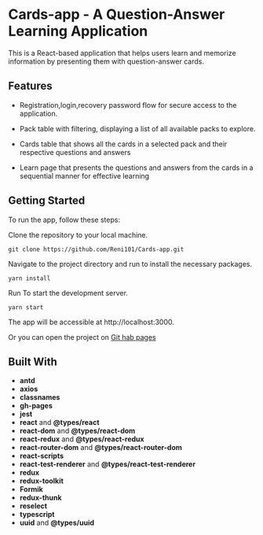# Cards-app - A Question-Answer Learning Application

This is a React-based application that helps users learn and memorize information by
presenting them with question-answer cards.

## Features

* Registration,login,recovery password flow for secure access to the application.

* Pack table with filtering, displaying a list of all available packs to explore.
* Cards table that shows all the cards in a
  selected pack and their respective questions and answers
* Learn page that presents the questions and answers from the cards in a sequential manner for effective learning


## Getting Started

To run the app, follow these steps:

Clone the repository to your local machine.

```
git clone https://github.com/Reni101/Cards-app.git
```

Navigate to the project directory and run to install the necessary packages.

```
yarn install
```

Run To start the development server.

```
yarn start
``` 

The app will be accessible at http://localhost:3000.

Or you can open the project on [Git hab pages](https://reni101.github.io/Cards-app/)

## Built With

- **antd**
- **axios**
- **classnames**
- **gh-pages**
- **jest**
- **react** and **@types/react**
- **react-dom** and **@types/react-dom**
- **react-redux** and **@types/react-redux**
- **react-router-dom** and **@types/react-router-dom**
- **react-scripts**
- **react-test-renderer** and **@types/react-test-renderer**
- **redux**
- **redux-toolkit**
- **Formik**
- **redux-thunk**
- **reselect**
- **typescript**
- **uuid** and **@types/uuid**

